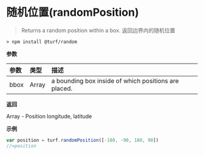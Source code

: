 # 随机位置(randomPosition)

> Returns a random position within a box.
> 返回边界内的随机位置

```text
> npm install @turf/random
```

**参数**

| 参数 | 类型  | 描述                                                 |
| :--- | :---- | :--------------------------------------------------- |
| bbox | Array | a bounding box inside of which positions are placed. |

**返回**

Array - Position longitude, latitude

**示例**

```js
var position = turf.randomPosition([-180, -90, 180, 90])
//=position
```